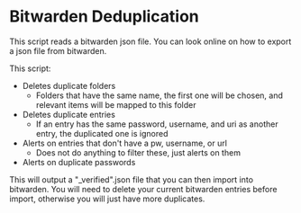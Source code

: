 # Bitwarden Deduplication

This script reads a bitwarden json file. You can look online on how to export a json file from bitwarden.

This script:
- Deletes duplicate folders
  - Folders that have the same name, the first one will be chosen, and relevant items will be mapped to this folder
- Deletes duplicate entries
  - If an entry has the same password, username, and uri as another entry, the duplicated one is ignored
- Alerts on entries that don't have a pw, username, or url
  - Does not do anything to filter these, just alerts on them
- Alerts on duplicate passwords

This will output a "_verified".json file that you can then import into bitwarden. You will need to delete your current 
bitwarden entries before import, otherwise you will just have more duplicates.